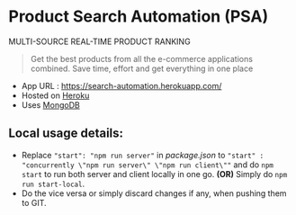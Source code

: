 # Product Search Automation (PSA)

MULTI-SOURCE REAL-TIME PRODUCT RANKING
> Get the best products from all the e-commerce applications combined. Save time, effort and get everything in one place

- App URL : https://search-automation.herokuapp.com/
- Hosted on [Heroku](https://dashboard.heroku.com/apps/search-automation)
- Uses [MongoDB](https://www.mongodb.com/)

## Local usage details:
- Replace `"start": "npm run server"` in *package.json* to `"start" : "concurrently \"npm run server\" \"npm run client\""` and do `npm start` to run both server and client locally in one go. **(OR)** Simply do `npm run start-local`.
- Do the vice versa or simply discard changes if any, when pushing them to GIT.
